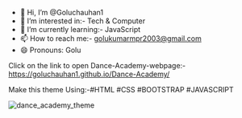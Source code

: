 - 👋 Hi, I’m @Goluchauhan1
- 👀 I’m interested in:- Tech & Computer
- 🌱 I’m currently learning:- JavaScript
- 📫 How to reach me:- golukumarmpr2003@gmail.com
- 😄 Pronouns: Golu

Click on the link to open Dance-Academy-webpage:- https://goluchauhan1.github.io/Dance-Academy/

Make this theme Using:-#HTML #CSS #BOOTSTRAP #JAVASCRIPT

![dance_academy_theme](https://github.com/Goluchauhan1/Dance-Academy/assets/169231998/09c6371b-9d96-4d85-86ab-821eb4068b5a)

